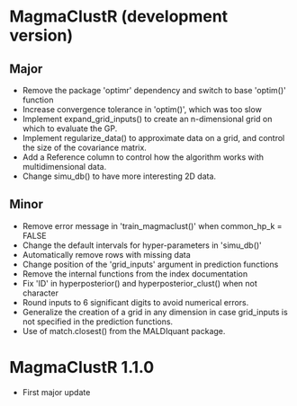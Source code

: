 # MagmaClustR (development version)

## Major
* Remove the package 'optimr' dependency and switch to base 'optim()' function
* Increase convergence tolerance in 'optim()', which was too slow
* Implement expand_grid_inputs() to create an n-dimensional
grid on which to evaluate the GP.
* Implement regularize_data() to approximate data on a grid,
and control the size of the covariance matrix.
* Add a Reference column to control how the algorithm works with
multidimensional data.
* Change simu_db() to have more interesting 2D data.

## Minor
* Remove error message in 'train_magmaclust()' when common_hp_k = FALSE
* Change the default intervals for hyper-parameters in 'simu_db()'
* Automatically remove rows with missing data
* Change position of the 'grid_inputs' argument in prediction functions
* Remove the internal functions from the index documentation 
* Fix 'ID' in hyperposterior() and hyperposterior_clust() when not character
* Round inputs to 6 significant digits to avoid numerical errors.
* Generalize the creation of a grid in any dimension in case grid_inputs is not
specified in the prediction functions.
* Use of match.closest() from the MALDIquant package.

# MagmaClustR 1.1.0
* First major update
